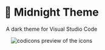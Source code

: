 <div align="center">

# 🌚 Midnight Theme
  
A dark theme for Visual Studio Code

![codicons preview of the icons](https://raw.githubusercontent.com/misolori/midnight-theme/master/preview.png)
  
</div>
